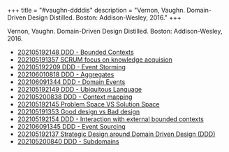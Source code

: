 +++
title = "#vaughn-ddddis"
description = "Vernon, Vaughn. Domain-Driven Design Distilled. Boston: Addison-Wesley, 2016."
+++

Vernon, Vaughn. Domain-Driven Design Distilled. Boston: Addison-Wesley, 2016.

- [202105192148 DDD - Bounded Contexts](/zettelkasten/202105192148-ddd---bounded-contexts)
- [202105191357 SCRUM focus on knowledge acquision](/zettelkasten/202105191357-scrum-focus-on-knowledge-acquision)
- [202105192209 DDD - Event Storming](/zettelkasten/202105192209-ddd---event-storming)
- [202106010818 DDD - Aggregates](/zettelkasten/202106010818-ddd---aggregates)
- [202106091344 DDD - Domain Events](/zettelkasten/202106091344-ddd---domain-events)
- [202105192149 DDD - Ubiquitous Language](/zettelkasten/202105192149-ddd---ubiquitous-language)
- [202105200838 DDD - Context mapping](/zettelkasten/202105200838-ddd---context-mapping)
- [202105192145 Problem Space VS Solution Space](/zettelkasten/202105192145-problem-space-vs-solution-space)
- [202105191353 Good design vs Bad design](/zettelkasten/202105191353-good-design-vs-bad-design)
- [202105192154 DDD - Interaction with external bounded contexts](/zettelkasten/202105192154-ddd---interaction-with-external-bounded-contexts)
- [202106091345 DDD - Event Sourcing](/zettelkasten/202106091345-ddd---event-sourcing)
- [202105192137 Strategic Design around Domain Driven Design (DDD)](/zettelkasten/202105192137-strategic-design-around-domain-driven-design--ddd-)
- [202105200840 DDD - Subdomains](/zettelkasten/202105200840-ddd---subdomains)
